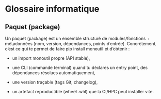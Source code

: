 # Glossaire informatique

## Paquet (package)

Un paquet (package) est un ensemble structuré de modules/fonctions + métadonnées (nom, version, dépendances, points d’entrée). Concrètement, c’est ce qui te permet de faire pip install monoutil et d’obtenir :

- un import monoutil propre (API stable),

- une CLI (commande terminal) quand tu déclares un entry point, des dépendances résolues automatiquement,

- une version traçable (tags Git, changelog),

- un artefact reproductible (wheel .whl) que la CI/HPC peut installer vite.